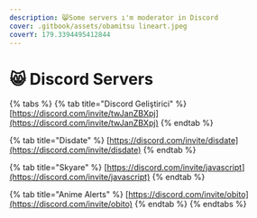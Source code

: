 ```yaml
---
description: 😸Some servers ı'm moderator in Discord
cover: .gitbook/assets/obamitsu lineart.jpeg
coverY: 179.3394495412844
---
```


# 😸 Discord Servers

{% tabs %}
{% tab title="Discord Geliştirici" %}
[https://discord.com/invite/twJanZBXpj](https://discord.com/invite/twJanZBXpj)
{% endtab %}

{% tab title="Disdate" %}
[https://discord.com/invite/disdate](https://discord.com/invite/disdate)
{% endtab %}

{% tab title="Skyare" %}
[https://discord.com/invite/javascript](https://discord.com/invite/javascript)
{% endtab %}

{% tab title="Anime Alerts" %}
[https://discord.com/invite/obito](https://discord.com/invite/obito)
{% endtab %}
{% endtabs %}
